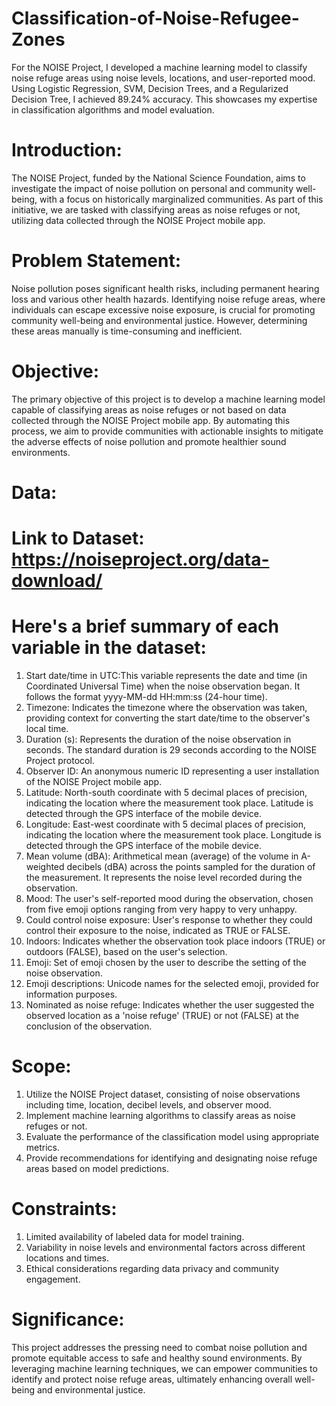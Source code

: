 # Classification-of-Noise-Refugee-Zones
For the NOISE Project, I developed a machine learning model to classify noise refuge areas using noise levels, locations, and user-reported mood. Using Logistic Regression, SVM, Decision Trees, and a Regularized Decision Tree, I achieved 89.24% accuracy. This showcases my expertise in classification algorithms and model evaluation.

# Introduction:

The NOISE Project, funded by the National Science Foundation, aims to investigate the impact of noise pollution on personal and community well-being, with a focus on historically marginalized communities. As part of this initiative, we are tasked with classifying areas as noise refuges or not, utilizing data collected through the NOISE Project mobile app.

# Problem Statement:

Noise pollution poses significant health risks, including permanent hearing loss and various other health hazards. Identifying noise refuge areas, where individuals can escape excessive noise exposure, is crucial for promoting community well-being and environmental justice. However, determining these areas manually is time-consuming and inefficient.

# Objective:

The primary objective of this project is to develop a machine learning model capable of classifying areas as noise refuges or not based on data collected through the NOISE Project mobile app. By automating this process, we aim to provide communities with actionable insights to mitigate the adverse effects of noise pollution and promote healthier sound environments.

# Data:
# Link to Dataset: https://noiseproject.org/data-download/

# Here's a brief summary of each variable in the dataset:

1. Start date/time in UTC:This variable represents the date and time (in Coordinated Universal Time) when the noise observation began. It follows the format yyyy-MM-dd HH:mm:ss (24-hour time).
2. Timezone: Indicates the timezone where the observation was taken, providing context for converting the start date/time to the observer's local time.
3. Duration (s): Represents the duration of the noise observation in seconds. The standard duration is 29 seconds according to the NOISE Project protocol.
4. Observer ID: An anonymous numeric ID representing a user installation of the NOISE Project mobile app.
5. Latitude: North-south coordinate with 5 decimal places of precision, indicating the location where the measurement took place. Latitude is detected through the GPS interface of the mobile device.
6. Longitude: East-west coordinate with 5 decimal places of precision, indicating the location where the measurement took place. Longitude is detected through the GPS interface of the mobile device.
7. Mean volume (dBA): Arithmetical mean (average) of the volume in A-weighted decibels (dBA) across the points sampled for the duration of the measurement. It represents the noise level recorded during the observation.
8. Mood: The user's self-reported mood during the observation, chosen from five emoji options ranging from very happy to very unhappy.
9. Could control noise exposure:  User's response to whether they could control their exposure to the noise, indicated as TRUE or FALSE.
10. Indoors: Indicates whether the observation took place indoors (TRUE) or outdoors (FALSE), based on the user's selection.
11. Emoji: Set of emoji chosen by the user to describe the setting of the noise observation.
12. Emoji descriptions: Unicode names for the selected emoji, provided for information purposes.
13. Nominated as noise refuge: Indicates whether the user suggested the observed location as a 'noise refuge' (TRUE) or not (FALSE) at the conclusion of the observation.


# Scope:

1.	Utilize the NOISE Project dataset, consisting of noise observations including time, location, decibel levels, and observer mood.
2.	Implement machine learning algorithms to classify areas as noise refuges or not.
3.	Evaluate the performance of the classification model using appropriate metrics.
4.	Provide recommendations for identifying and designating noise refuge areas based on model predictions.

# Constraints:

1.	Limited availability of labeled data for model training.
2.	Variability in noise levels and environmental factors across different locations and times.
3.	Ethical considerations regarding data privacy and community engagement.

# Significance:

This project addresses the pressing need to combat noise pollution and promote equitable access to safe and healthy sound environments. By leveraging machine learning techniques, we can empower communities to identify and protect noise refuge areas, ultimately enhancing overall well-being and environmental justice.
